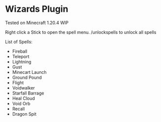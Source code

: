 # Wizards Plugin
Tested on Minecraft 1.20.4
WIP


Right click a Stick to open the spell menu.
/unlockspells to unlock all spells

List of Spells:

- Fireball
- Teleport
- Lightning
- Gust
- Minecart Launch
- Ground Pound
- Flight
- Voidwalker
- Starfall Barrage
- Heal Cloud
- Void Orb
- Recall
- Dragon Spit
